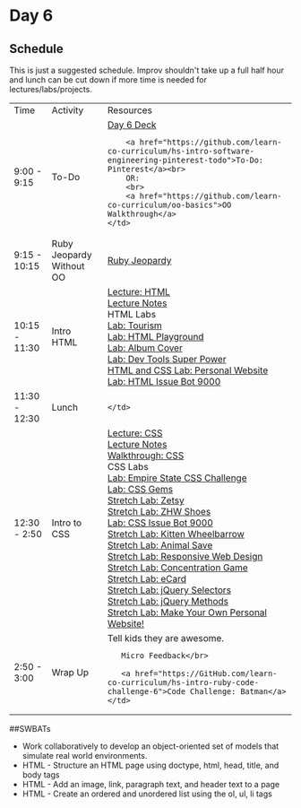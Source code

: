 # Day 6

## Schedule

This is just a suggested schedule. Improv shouldn't take up a full half hour and lunch can be cut down if more time is needed for lectures/labs/projects.

<table>
  <tr>
    <td>Time</td>
    <td>Activity</td>
    <td>Resources</td>
  </tr>
  <tr>
    <td>9:00 - 9:15</td>
    <td>To-Do</td>
    <td>
        <a href="https://docs.google.com/presentation/d/1LJMche3oKe13AkUeAhJUXoBKJVF3XPveFdmMJI9WMH4/edit#slide=id.g3f8078aae_018">Day 6 Deck</a></br>

        <a href="https://github.com/learn-co-curriculum/hs-intro-software-engineering-pinterest-todo">To-Do: Pinterest</a><br>
        OR:
        <br>
        <a href="https://github.com/learn-co-curriculum/oo-basics">OO Walkthrough</a>
    </td>
  </tr>
  <tr>
    <td>9:15 - 10:15</td>
    <td>Ruby Jeopardy Without OO</td>
    <td>
    <a href="https://docs.google.com/presentation/d/1-5CHVXuU9VmhtIGZjTjzqlQpn-TXgGxWgEkdeQ8EEwE/edit#slide=id.p4">Ruby Jeopardy </a>
    </td>
  </tr>
  <tr>
    <td>10:15 - 11:30</td>
    <td>Intro HTML</td>
    <td>
      <a href="lectures/html/LECTURE.md">Lecture: HTML</a></br>
      <a href="lectures/html">Lecture Notes</a></br>
      HTML Labs</br>
      <a href="https://GitHub.com/learn-co-curriculum/hs-tourism-website-lab">Lab: Tourism</a></br>
      <a href="https://GitHub.com/learn-co-curriculum/html-playground">Lab: HTML Playground</a></br>
      <a href="https://GitHub.com/learn-co-curriculum/hs-album-cover">Lab: Album Cover</a></br>
      <a href="https://GitHub.com/learn-co-curriculum/dev-tools-super-power">Lab: Dev Tools Super Power</a></br>
      <a href="https://github.com/learn-co-curriculum/hs-ruby1-my-website"> HTML and CSS Lab: Personal Website</a><br>
      <a href="https://GitHub.com/learn-co-curriculum/hs-issue-bot-9000">Lab: HTML Issue Bot 9000</a></br>
    </td>
  </tr>

  <tr>
    <td>11:30 - 12:30</td>
    <td>Lunch</td>
    <td>
       
    </td>
  </tr>
  <tr>
    <td>12:30 - 2:50</td>
    <td>Intro to CSS</td>
    <td>
      <a href="lectures/css/LECTURE.md">Lecture: CSS</a></br>
      <a href="lectures/css/LECTURE.md">Lecture Notes</a></br>
      <a href="https://GitHub.com/learn-co-curriculum/css-walkthrough-hs">Walkthrough: CSS</a></br>
      CSS Labs</br>
      <a href="https://GitHub.com/learn-co-curriculum/hs-empire-state-css-challenge">Lab: Empire State CSS Challenge</a></br>
      <a href="https://Github.com/learn-co-curriculum/hs-intro-software-engineering-css-selectors"> Lab: CSS Gems</a><br>
      <a href="https://GitHub.com/learn-co-curriculum/hs-zetsy">Stretch Lab: Zetsy</a></br>
      <a href="https://GitHub.com/learn-co-curriculum/hs-zhw-shoes-layout">Stretch Lab: ZHW Shoes</a></br>
      <a href="https://GitHub.com/learn-co-curriculum/hs-css-issue-bot-9000">Lab: CSS Issue Bot 9000</a></br>
      <a href="https://github.com/learn-co-curriculum/kitten-wheelbarrow"> Stretch Lab: Kitten Wheelbarrow</a> <br>
      <a href="https://GitHub.com/learn-co-curriculum/animal-save">Stretch Lab: Animal Save</a></br>
      <a href="https://GitHub.com/learn-co-curriculum/hs-responsive-web-design-stretch">Stretch Lab: Responsive Web Design</a></br>
      <a href="https://GitHub.com/learn-co-curriculum/fe-concentration-game">Stretch Lab: Concentration Game</a></br>
      <a href="https://GitHub.com/learn-co-curriculum/ecard-site-layout">Stretch Lab: eCard</a></br>
      <a href="https://GitHub.com/learn-co-curriculum/fe-jquery-exploring-selectors">Stretch Lab: jQuery Selectors</a></br>
      <a href="https://GitHub.com/learn-co-curriculum/fe-jquery-exploring-methods">Stretch Lab: jQuery Methods</a></br>
      <a href="https://GitHub.com/learn-co-curriculum/hs-my-website">Stretch Lab: Make Your Own Personal Website!</a></br>
    </td>
  </tr>
  <tr>
    <td>2:50 - 3:00</td>
    <td>Wrap Up</td>
    <td>
       Tell kids they are awesome.</br>

       Micro Feedback</br>

       <a href="https://GitHub.com/learn-co-curriculum/hs-intro-ruby-code-challenge-6">Code Challenge: Batman</a>
    </td>
  </tr>

</table>

##SWBATs
+ Work collaboratively to develop an object-oriented set of models that simulate real world environments.
+ HTML - Structure an HTML page using doctype, html, head, title, and body tags
+ HTML - Add an image, link, paragraph text, and header text to a page
+ HTML - Create an ordered and unordered list using the ol, ul, li tags
